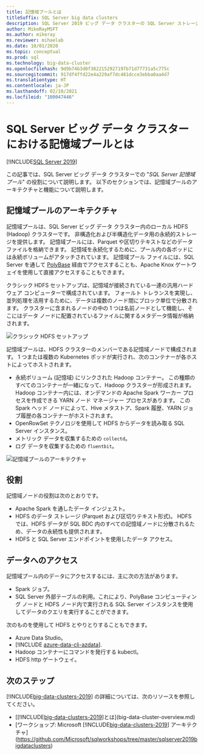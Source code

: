 ```yaml
---
title: 記憶域プールとは
titleSuffix: SQL Server big data clusters
description: SQL Server 2019 ビッグ データ クラスターの SQL Server ストレージ プールのロールと、SQL ストレージ プールのアーキテクチャと機能について説明します。
author: MikeRayMSFT
ms.author: mikeray
ms.reviewer: mihaelab
ms.date: 10/01/2020
ms.topic: conceptual
ms.prod: sql
ms.technology: big-data-cluster
ms.openlocfilehash: 9d9b74b3d0f3822152927197b71d77731a5c775c
ms.sourcegitcommit: 917df4ffd22e4a229af7dc481dcce3ebba0aa4d7
ms.translationtype: HT
ms.contentlocale: ja-JP
ms.lasthandoff: 02/10/2021
ms.locfileid: "100047446"
---
```

# <a name="what-is-the-storage-pool-in-a-sql-server-big-data-cluster"></a>SQL Server ビッグ データ クラスターにおける記憶域プールとは

[!INCLUDE[SQL Server 2019](../includes/applies-to-version/sqlserver2019.md)]

この記事では、SQL Server ビッグ データ クラスターでの "*SQL Server 記憶域プール*" の役割について説明します。 以下のセクションでは、記憶域プールのアーキテクチャと機能について説明します。

## <a name="storage-pool-architecture"></a>記憶域プールのアーキテクチャ

記憶域プールは、SQL Server ビッグ データ クラスター内のローカル HDFS (Hadoop) クラスターです。 非構造化および半構造化データ用の永続的ストレージを提供します。 記憶域プールには、Parquet や区切りテキストなどのデータ ファイルを格納できます。 記憶域を永続化するために、プール内の各ポッドには永続ボリュームがアタッチされています。 記憶域プール ファイルには、SQL Server を通して [PolyBase](../relational-databases/polybase/polybase-guide.md) 経由でアクセスすることも、Apache Knox ゲートウェイを使用して直接アクセスすることもできます。

クラシック HDFS セットアップは、記憶域が接続されている一連の汎用ハードウェア コンピューターで構成されています。 フォールト トレランスを実現し、並列処理を活用するために、データは複数のノード間にブロック単位で分散されます。 クラスターに含まれるノードの中の 1 つは名前ノードとして機能し、そこにはデータ ノードに配置されているファイルに関するメタデータ情報が格納されます。

![クラシック HDFS セットアップ](media/concept-storage-pool/classic-hdfs-setup.png)

記憶域プールは、HDFS クラスターのメンバーである記憶域ノードで構成されます。 1 つまたは複数の Kubernetes ポッドが実行され、次のコンテナーが各ホストによってホストされます。

- 永続ボリューム (記憶域) にリンクされた Hadoop コンテナー。 この種類のすべてのコンテナーが一緒になって、Hadoop クラスターが形成されます。 Hadoop コンテナー内には、オンデマンドの Apache Spark ワーカー プロセスを作成できる YARN ノード マネージャー プロセスがあります。 この Spark ヘッド ノードによって、Hive メタストア、Spark 履歴、YARN ジョブ履歴の各コンテナーがホストされます。
- OpenRowSet テクノロジを使用して HDFS からデータを読み取る SQL Server インスタンス。
- メトリック データを収集するための `collectd`。
- ログ データを収集するための `fluentbit`。

![記憶域プールのアーキテクチャ](media/concept-storage-pool/scale-big-data-on-demand.png)

## <a name="responsibilities"></a>役割

記憶域ノードの役割は次のとおりです。

- Apache Spark を通したデータ インジェスト。
- HDFS のデータ ストレージ (Parquet および区切りテキスト形式)。 HDFS では、HDFS データが SQL BDC 内のすべての記憶域ノードに分散されるため、データの永続性も提供されます。
- HDFS と SQL Server エンドポイントを使用したデータ アクセス。

## <a name="accessing-data"></a>データへのアクセス

記憶域プール内のデータにアクセスするには、主に次の方法があります。

- Spark ジョブ。
- SQL Server 外部テーブルの利用。これにより、PolyBase コンピューティング ノードと HDFS ノード内で実行される SQL Server インスタンスを使用してデータのクエリを実行することができます。

次のものを使用して HDFS とやりとりすることもできます。

- Azure Data Studio。
- [!INCLUDE [azure-data-cli-azdata](../includes/azure-data-cli-azdata.md)].
- Hadoop コンテナーにコマンドを発行する kubectl。
- HDFS http ゲートウェイ。

## <a name="next-steps"></a>次のステップ

[!INCLUDE[big-data-clusters-2019](../includes/ssbigdataclusters-ss-nover.md)] の詳細については、次のリソースを参照してください。

- [[!INCLUDE[big-data-clusters-2019](../includes/ssbigdataclusters-ver15.md)]とは](big-data-cluster-overview.md)
- [ワークショップ: Microsoft [!INCLUDE[big-data-clusters-2019](../includes/ssbigdataclusters-ss-nover.md)] アーキテクチャ](https://github.com/Microsoft/sqlworkshops/tree/master/sqlserver2019bigdataclusters)
